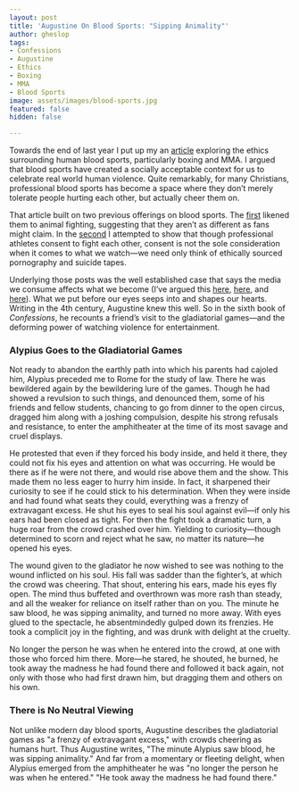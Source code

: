 ```yaml
---
layout: post
title: 'Augustine On Blood Sports: "Sipping Animality"'
author: gheslop
tags:
- Confessions
- Augustine
- Ethics
- Boxing
- MMA
- Blood Sports
image: assets/images/blood-sports.jpg
featured: false
hidden: false

---
```

Towards the end of last year I put up my an [article](https://rekindle.co.za/content/2021-12-08-blood-sports "A Socially Acceptable Context to Celebrate Violence?") exploring the ethics surrounding human blood sports, particularly boxing and MMA. I argued that blood sports have created a socially acceptable context for us to celebrate real world human violence. Quite remarkably, for many Christians, professional blood sports has become a space where they don’t merely tolerate people hurting each other, but actually cheer them on.

That article built on two previous offerings on blood sports. The [first](https://rekindle.co.za/content/2021-07-22-should-christians-watch-blood-sports "Should Christians Watch?") likened them to animal fighting, suggesting that they aren’t as different as fans might claim. In the [second](https://rekindle.co.za/content/2021-07-30-blood-sports "Does Consent Change Things?") I attempted to show that though professional athletes consent to fight each other, consent is not the sole consideration when it comes to what we watch—we need only think of ethically sourced pornography and suicide tapes.

Underlying those posts was the well established case that says the media we consume affects what we become (I’ve argued this [here](https://rekindle.co.za/content/2021-10-26-be-careful-how-your-spend-your-attention "Spend Your Attention Carefully"), [here](https://rekindle.co.za/content/2021-06-02-wendell-berry-consumerism "Where Is The Line?"), and [here](https://rekindle.co.za/content/2020-07-03-nietzsche "Entertainment and Existentialism")). What we put before our eyes seeps into and shapes our hearts. Writing in the 4th century, Augustine knew this well. So in the sixth book of _Confessions_, he recounts a friend’s visit to the gladiatorial games—and the deforming power of watching violence for entertainment.

### Alypius Goes to the Gladiatorial Games

Not ready to abandon the earthly path into which his parents had cajoled him, Alypius preceded me to Rome for the study of law. There he was bewildered again by the bewildering lure of the games. Though he had showed a revulsion to such things, and denounced them, some of his friends and fellow students, chancing to go from dinner to the open circus, dragged him along with a joshing compulsion, despite his strong refusals and resistance, to enter the amphitheater at the time of its most savage and cruel displays.

He protested that even if they forced his body inside, and held it there, they could not fix his eyes and attention on what was occurring. He would be there as if he were not there, and would rise above them and the show. This made them no less eager to hurry him inside. In fact, it sharpened their curiosity to see if he could stick to his determination. When they were inside and had found what seats they could, everything was a frenzy of extravagant excess. He shut his eyes to seal his soul against evil—if only his ears had been closed as tight. For then the fight took a dramatic turn, a huge roar from the crowd crashed over him. Yielding to curiosity—though determined to scorn and reject what he saw, no matter its nature—he opened his eyes.

The wound given to the gladiator he now wished to see was nothing to the wound inflicted on his soul. His fall was sadder than the fighter’s, at which the crowd was cheering. That shout, entering his ears, made his eyes fly open. The mind thus buffeted and overthrown was more rash than steady, and all the weaker for reliance on itself rather than on you. The minute he saw blood, he was sipping animality, and turned no more away. With eyes glued to the spectacle, he absentmindedly gulped down its frenzies. He took a complicit joy in the fighting, and was drunk with delight at the cruelty.

No longer the person he was when he entered into the crowd, at one with those who forced him there. More—he stared, he shouted, he burned, he took away the madness he had found there and followed it back again, not only with those who had first drawn him, but dragging them and others on his own.

### There is No Neutral Viewing

Not unlike modern day blood sports, Augustine describes the gladiatorial games as "a frenzy of extravagant excess," with crowds cheering as humans hurt. Thus Augustine writes, "The minute Alypius saw blood, he was sipping animality." And far from a momentary or fleeting delight, when Alypius emerged from the amphitheater he was "no longer the person he was when he entered." "He took away the madness he had found there."